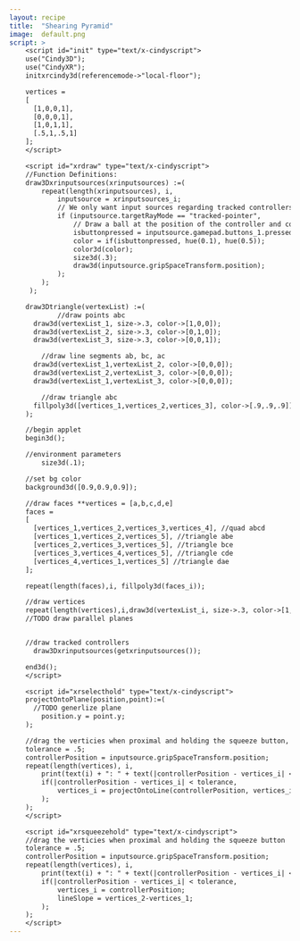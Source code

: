 ```yaml
---
layout: recipe
title:  "Shearing Pyramid"
image:  default.png
script: >
    <script id="init" type="text/x-cindyscript">
    use("Cindy3D");
    use("CindyXR");
    initxrcindy3d(referencemode->"local-floor");

    vertices =
    [
      [1,0,0,1],
      [0,0,0,1],
      [1,0,1,1],
      [.5,1,.5,1]
    ];
    </script>

    <script id="xrdraw" type="text/x-cindyscript">
    //Function Definitions:
    draw3Dxrinputsources(xrinputsources) :=(
        repeat(length(xrinputsources), i,
            inputsource = xrinputsources_i;
            // We only want input sources regarding tracked controllers.
            if (inputsource.targetRayMode == "tracked-pointer",
                // Draw a ball at the position of the controller and color it depending on whether button 1 is pressed.
                isbuttonpressed = inputsource.gamepad.buttons_1.pressed;
                color = if(isbuttonpressed, hue(0.1), hue(0.5));
                color3d(color);
                size3d(.3);
                draw3d(inputsource.gripSpaceTransform.position);
            );
        );
     );

    draw3Dtriangle(vertexList) :=(
            //draw points abc
      draw3d(vertexList_1, size->.3, color->[1,0,0]);
      draw3d(vertexList_2, size->.3, color->[0,1,0]);
      draw3d(vertexList_3, size->.3, color->[0,0,1]);

        //draw line segments ab, bc, ac
      draw3d(vertexList_1,vertexList_2, color->[0,0,0]);
      draw3d(vertexList_2,vertexList_3, color->[0,0,0]);
      draw3d(vertexList_1,vertexList_3, color->[0,0,0]);

        //draw triangle abc
      fillpoly3d([vertices_1,vertices_2,vertices_3], color->[.9,.9,.9]);
    );

    //begin applet
    begin3d();

    //environment parameters
        size3d(.1);

    //set bg color
    background3d([0.9,0.9,0.9]);

    //draw faces **vertices = [a,b,c,d,e]
    faces =
    [
      [vertices_1,vertices_2,vertices_3,vertices_4], //quad abcd
      [vertices_1,vertices_2,vertices_5], //triangle abe
      [vertices_2,vertices_3,vertices_5], //triangle bce
      [vertices_3,vertices_4,vertices_5], //triangle cde
      [vertices_4,vertices_1,vertices_5] //triangle dae
    ];

    repeat(length(faces),i, fillpoly3d(faces_i));

    //draw vertices
    repeat(length(vertices),i,draw3d(vertexList_i, size->.3, color->[1,0,0]));
    //TODO draw parallel planes


    //draw tracked controllers
      draw3Dxrinputsources(getxrinputsources());

    end3d();
    </script>

    <script id="xrselecthold" type="text/x-cindyscript">
    projectOntoPlane(position,point):=(
      //TODO generlize plane
        position.y = point.y;
    );

    //drag the verticies when proximal and holding the squeeze button, but keep it on its line.
    tolerance = .5;
    controllerPosition = inputsource.gripSpaceTransform.position;
    repeat(length(vertices), i,
        print(text(i) + ": " + text(|controllerPosition - vertices_i| < tolerance));
        if(|controllerPosition - vertices_i| < tolerance,
            vertices_i = projectOntoLine(controllerPosition, vertices_i);
        );
    );
    </script>

    <script id="xrsqueezehold" type="text/x-cindyscript">
    //drag the verticies when proximal and holding the squeeze button
    tolerance = .5;
    controllerPosition = inputsource.gripSpaceTransform.position;
    repeat(length(vertices), i,
        print(text(i) + ": " + text(|controllerPosition - vertices_i| < tolerance));
        if(|controllerPosition - vertices_i| < tolerance,
            vertices_i = controllerPosition;
            lineSlope = vertices_2-vertices_1;
        );
    );
    </script>
---
```

